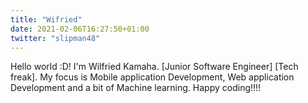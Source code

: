 ```yaml
---
title: "Wifried"
date: 2021-02-06T16:27:50+01:00
twitter: "slipman48"
---
```


Hello world :D! I'm Wilfried Kamaha.
[Junior Software Engineer] [Tech freak]. My focus is Mobile application Development, Web application Development and a bit of Machine learning. 
Happy coding!!!!

